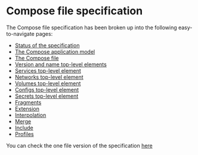# Compose file specification

The Compose file specification has been broken up into the following easy-to-navigate pages:

- [Status of the specification](01-status.md)
- [The Compose application model](02-model.md)
- [The Compose file](03-compose-file.md)
- [Version and name top-level elements](04-version-and-name.md)
- [Services top-level element](05-services.md)
- [Networks top-level element](06-networks.md)
- [Volumes top-level element](07-volumes.md)
- [Configs top-level element](08-configs.md)
- [Secrets top-level element](09-secrets.md)
- [Fragments](10-fragments.md)
- [Extension](11-extension.md)
- [Interpolation](12-interpolation.md)
- [Merge](13-merge.md)
- [Include](14-include.md)
- [Profiles](15-profiles.md)

You can check the one file version of the specification [here](spec.md)

